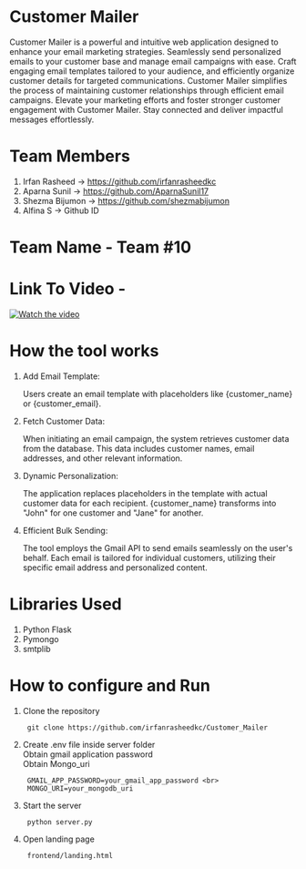 # Customer Mailer
Customer Mailer is a powerful and intuitive web application designed to enhance your email marketing strategies. Seamlessly send personalized emails to your customer base and manage email campaigns with ease. Craft engaging email templates tailored to your audience, and efficiently organize customer details for targeted communications. Customer Mailer simplifies the process of maintaining customer relationships through efficient email campaigns. Elevate your marketing efforts and foster stronger customer engagement with Customer Mailer. Stay connected and deliver impactful messages effortlessly.

# Team Members
1) Irfan Rasheed    ->  https://github.com/irfanrasheedkc
2) Aparna Sunil    ->  https://github.com/AparnaSunil17
3) Shezma Bijumon    ->  https://github.com/shezmabijumon
4) Alfina S    ->  Github ID

# Team Name - Team #10

# Link To Video - 
[![Watch the video](https://img.youtube.com/vi/sX4alpBhnDs/0.jpg)](https://www.youtube.com/watch?v=sX4alpBhnDs)

# How the tool works

1) Add Email Template:

    Users create an email template with placeholders like {customer_name} or {customer_email}.

2) Fetch Customer Data:

    When initiating an email campaign, the system retrieves customer data from the database.
    This data includes customer names, email addresses, and other relevant information.

3) Dynamic Personalization:

    The application replaces placeholders in the template with actual customer data for each recipient.
    {customer_name} transforms into "John" for one customer and "Jane" for another.

4) Efficient Bulk Sending:

    The tool employs the Gmail API to send emails seamlessly on the user's behalf.
    Each email is tailored for individual customers, utilizing their specific email address and personalized content.

# Libraries Used
1) Python Flask
2) Pymongo
3) smtplib

# How to configure and Run
1. Clone the repository
    
        git clone https://github.com/irfanrasheedkc/Customer_Mailer

2. Create .env file inside server folder<br>
    Obtain gmail application password<br>
    Obtain Mongo_uri<br>
        
        GMAIL_APP_PASSWORD=your_gmail_app_password <br>
        MONGO_URI=your_mongodb_uri

3. Start the server

        python server.py

4. Open landing page

        frontend/landing.html


